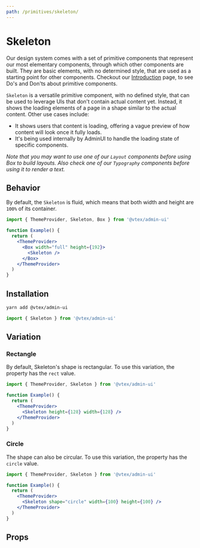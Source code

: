 ```yaml
---
path: /primitives/skeleton/
---
```


# Skeleton

Our design system comes with a set of primitive components that represent our most elementary components, through which other components are built. They are basic elements, with no determined style, that are used as a starting point for other components. Checkout our [Introduction](/primitives/introduction) page, to see Do's and Don'ts about primitive components. 

`Skeleton` is a versatile primitive component, with no defined style, that can be used to leverage UIs that don't contain actual content yet. Instead, it shows the loading elements of a page in a shape similar to the actual content. Other use cases include:
- It shows users that content is loading, offering a vague preview of how content will look once it fully loads.
- It's being used internally by AdminUI to handle the loading state of specific components.

*Note that you may want to use one of our `Layout` components before using Box to build layouts. Also check one of our `Typography` components before using it to render a text.*



## Behavior

By default, the `Skeleton` is fluid, which means that both width and height are `100%` of its container.

```jsx
import { ThemeProvider, Skeleton, Box } from '@vtex/admin-ui'

function Example() {
  return (
    <ThemeProvider>
      <Box width="full" height={192}>
        <Skeleton />
      </Box>
    </ThemeProvider>
  )
}
```

## Installation

```sh static
yarn add @vtex/admin-ui
```

```jsx static
import { Skeleton } from '@vtex/admin-ui'
```

## Variation

### Rectangle

By default, Skeleton's shape is rectangular. To use this variation, the <highlight message="shape"></highlight> property has the `rect` value.

```jsx
import { ThemeProvider, Skeleton } from '@vtex/admin-ui'

function Example() {
  return (
    <ThemeProvider>
      <Skeleton height={128} width={128} />
    </ThemeProvider>
  )
}
```

### Circle

The shape can also be circular. To use this variation, the <highlight message="shape"></highlight> property has the `circle` value.

```jsx
import { ThemeProvider, Skeleton } from '@vtex/admin-ui'

function Example() {
  return (
    <ThemeProvider>
      <Skeleton shape="circle" width={100} height={100} />
    </ThemeProvider>
  )
}
```

## Props

<proptypes heading="Skeleton" component="Skeleton" />
